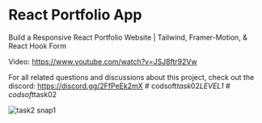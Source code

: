 # React Portfolio App

Build a Responsive React Portfolio Website | Tailwind, Framer-Motion, & React Hook Form

Video: https://www.youtube.com/watch?v=JSJ8ftr92Vw

For all related questions and discussions about this project, check out the discord: https://discord.gg/2FfPeEk2mX
#   c o d s o f t _ t a s k _ 0 2 _ L E V E L 1 
 
 #   c o d s o f t _ t a s k 0 2 


 

![task2 snap1](https://github.com/user-attachments/assets/ebc61d2e-6f87-435d-af4e-40167c91e840)
